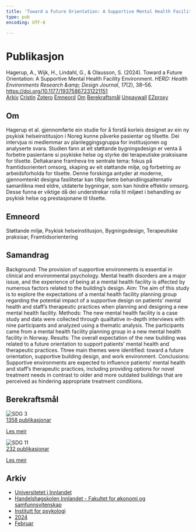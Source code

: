 ```yaml
---
title: 'Toward a Future Orientation: A Supportive Mental Health Facility Environment'
type: pub
encoding: UTF-8

---
```

<h1>Publikasjon</h1>
<article id="csl-bib-container-YLP9KSVM" class="csl-bib-container">
  <div class="csl-bib-body"> <div class="csl-entry">Hagerup, A., Wijk, H., Lindahl, G., &#38; Olausson, S. (2024). Toward a Future Orientation: A Supportive Mental Health Facility Environment. <i>HERD: Health Environments Research &#38;amp; Design Journal</i>, <i>17</i>(2), 38–56. <a href="https://doi.org/10.1177/19375867231221151">https://doi.org/10.1177/19375867231221151</a></div> </div>
  <div class="csl-bib-buttons">
    <a href="#taxonomy-article-YLP9KSVM" alt="archive" class="csl-bib-button">Arkiv</a>
    <a href="https://app.cristin.no/results/show.jsf?id=2243723" alt="Cristin" class="csl-bib-button">Cristin</a>
    <a href="http://zotero.org/groups/5881554/items/YLP9KSVM" alt="Zotero" class="csl-bib-button">Zotero</a>
    <a href="#keywords-article-YLP9KSVM" alt="keywords" class="csl-bib-button">Emneord</a>
    <a href="#about-article-YLP9KSVM" alt="about_pub" class="csl-bib-button">Om</a>
    <a href="#sdg-article-YLP9KSVM" alt="sdg" class="csl-bib-button">Berekraftsmål</a>
    <a href="https://journals.sagepub.com/doi/pdf/10.1177/19375867231221151" alt="Unpaywall" class="csl-bib-button">Unpaywall</a>
    <a href="https://journals.sagepub.com/doi/pdf/10.1177/19375867231221151" alt="EZproxy" class="csl-bib-button">EZproxy</a>
  </div>
  <div id="csl-bib-meta-container-YLP9KSVM"></div>
</article>
<div id="csl-bib-meta-YLP9KSVM" class="csl-bib-meta">
  <article id="about-article-YLP9KSVM" class="about_pub-article">
    <h1>Om</h1>
    Hagerup et al. gjennomførte ein studie for å forstå korleis designet av ein ny psykisk helseinstitusjon i Noreg kunne påverke pasientar og tilsette. Dei intervjua ni medlemmar av planleggingsgruppa for institusjonen og analyserte svara. Studien fann at eit støttande bygningsdesign er venta å forbetre pasientane si psykiske helse og styrke dei terapeutiske praksisane for tilsette. Deltakarane framheva tre sentrale tema: fokus på framtidsorientert omsorg, skaping av eit støttande miljø, og forbetring av arbeidsforholda for tilsette. Denne forskinga antyder at moderne, gjennomtenkt designa fasilitetar kan tilby betre behandlingsalternativ samanlikna med eldre, utdaterte bygningar, som kan hindre effektiv omsorg. Desse funna er viktige då dei understrekar rolla til miljøet i behandling av psykisk helse og prestasjonane til tilsette.
  </article>
  <article id="keywords-article-YLP9KSVM" class="keywords-article">
    <h1>Emneord</h1>
    Støttande miljø, Psykisk helseinstitusjon, Bygningsdesign, Terapeutiske praksisar, Framtidsorientering
  </article>
  <article id="abstract-article-YLP9KSVM" class="abstract-article">
    <h1>Samandrag</h1>
    Background: The provision of supportive environments is essential in clinical and environmental psychology. Mental health disorders are a major issue, and the experience of being at a mental health facility is affected by numerous factors related to the building’s design. Aim: The aim of this study is to explore the expectations of a mental health facility planning group regarding the potential impact of a supportive design on patients’ mental health and staff’s therapeutic practices when planning and designing a new mental health facility. Methods: The new mental health facility is a case study and data were collected through qualitative in-depth interviews with nine participants and analyzed using a thematic analysis. The participants came from a mental health facility planning group in a new mental health facility in Norway. Results: The overall expectation of the new building was related to a future orientation to support patients’ mental health and therapeutic practices. Three main themes were identified: toward a future orientation, supportive building design, and work environment. Conclusions: Supportive environments are expected to influence patients’ mental health and staff’s therapeutic practices, including providing options for novel treatment needs in contrast to older and more outdated buildings that are perceived as hindering appropriate treatment conditions.
  </article>
  <article id="sdg-article-YLP9KSVM" class="sdg-article">
    <h1>Berekraftsmål</h1>
    <div class="sdg-container"><div id="sdg3" class="sdg">
        <img src="{{< params subfolder >}}images/sdg/sdg03_nn.png" class="image" alt="SDG 3">
        <div class="sdg-overlay">
          <a href="/nn/archive/?key=?sdg=3#archive" class="sdg-publication-count"><span>1358</span> publikasjonar</a>
          <p><a href="https://fn.no/om-fn/fns-baerekraftsmaal/god-helse-og-livskvalitet?lang=nno-NO" class="sdg-read-more">Les meir</a></p>
        </div>
      </div> <div id="sdg11" class="sdg">
        <img src="{{< params subfolder >}}images/sdg/sdg11_nn.png" class="image" alt="SDG 11">
        <div class="sdg-overlay">
          <a href="/nn/archive/?key=?sdg=11#archive" class="sdg-publication-count"><span>232</span> publikasjonar</a>
          <p><a href="https://fn.no/om-fn/fns-baerekraftsmaal/baerekraftige-byer-og-lokalsamfunn?lang=nno-NO" class="sdg-read-more">Les meir</a></p>
        </div>
      </div></div>
  </article>
  <article id="taxonomy-article-YLP9KSVM" class="taxonomy-article">
    <h1>Arkiv</h1>
    <ul>
      <li>
        <a href="/nn/archive/?key=3DCRN523">Universitetet i Innlandet</a>
      </li>
      <li>
        <a href="/nn/archive/?key=DU8Q9LN9">Handelshøgskolen Innlandet - Fakultet for økonomi og samfunnsvitenskap</a>
      </li>
      <li>
        <a href="/nn/archive/?key=KTD9NXA8">Institutt for psykologi</a>
      </li>
      <li>
        <a href="/nn/archive/?key=LS3MUAPD">2024</a>
      </li>
      <li>
        <a href="/nn/archive/?key=PDFDL8RT">Februar</a>
      </li>
    </ul>
  </article>
</div>
